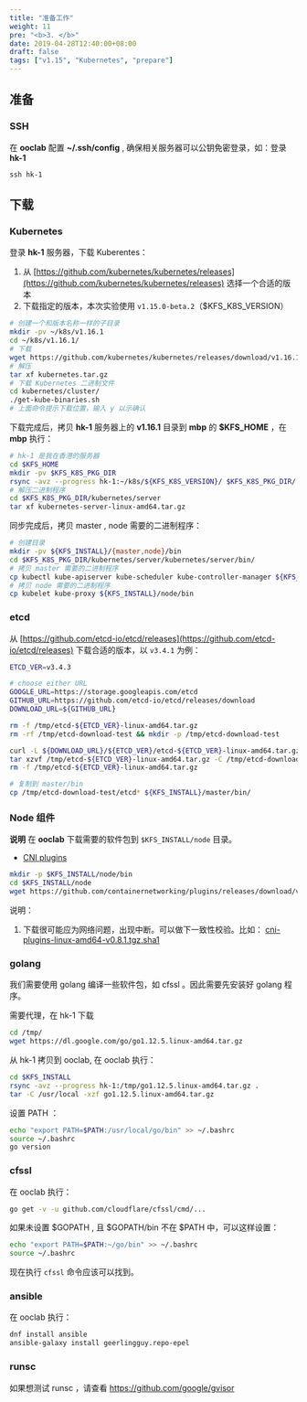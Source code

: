 ```yaml
---
title: "准备工作"
weight: 11
pre: "<b>3. </b>"
date: 2019-04-28T12:40:00+08:00
draft: false
tags: ["v1.15", "Kubernetes", "prepare"]
---
```



## 准备

### SSH

在 **ooclab** 配置 **~/.ssh/config** , 确保相关服务器可以公钥免密登录，如：登录 **hk-1**

```
ssh hk-1
```

## 下载

### Kubernetes

登录 **hk-1** 服务器，下载 Kuberentes：

1. 从 [https://github.com/kubernetes/kubernetes/releases](https://github.com/kubernetes/kubernetes/releases) 选择一个合适的版本
2. 下载指定的版本，本次实验使用 `v1.15.0-beta.2`（$KFS_K8S_VERSION）

```sh
# 创建一个和版本名称一样的子目录
mkdir -pv ~/k8s/v1.16.1
cd ~/k8s/v1.16.1/
# 下载
wget https://github.com/kubernetes/kubernetes/releases/download/v1.16.1/kubernetes.tar.gz
# 解压
tar xf kubernetes.tar.gz
# 下载 Kubernetes 二进制文件
cd kubernetes/cluster/
./get-kube-binaries.sh
# 上面命令提示下载位置，输入 y 以示确认
```

下载完成后，拷贝 **hk-1** 服务器上的 **v1.16.1** 目录到 **mbp** 的 **$KFS_HOME** ，在 **mbp** 执行：

```bash
# hk-1 是我在香港的服务器
cd $KFS_HOME
mkdir -pv $KFS_K8S_PKG_DIR
rsync -avz --progress hk-1:~/k8s/${KFS_K8S_VERSION}/ $KFS_K8S_PKG_DIR/
# 解压二进制程序
cd $KFS_K8S_PKG_DIR/kubernetes/server
tar xf kubernetes-server-linux-amd64.tar.gz
```

同步完成后，拷贝 master , node 需要的二进制程序：

```sh
# 创建目录
mkdir -pv ${KFS_INSTALL}/{master,node}/bin
cd $KFS_K8S_PKG_DIR/kubernetes/server/kubernetes/server/bin/
# 拷贝 master 需要的二进制程序
cp kubectl kube-apiserver kube-scheduler kube-controller-manager ${KFS_INSTALL}/master/bin/
# 拷贝 node 需要的二进制程序
cp kubelet kube-proxy ${KFS_INSTALL}/node/bin
```

### etcd

从 [https://github.com/etcd-io/etcd/releases](https://github.com/etcd-io/etcd/releases) 下载合适的版本，以 `v3.4.1` 为例：

```sh
ETCD_VER=v3.4.3

# choose either URL
GOOGLE_URL=https://storage.googleapis.com/etcd
GITHUB_URL=https://github.com/etcd-io/etcd/releases/download
DOWNLOAD_URL=${GITHUB_URL}

rm -f /tmp/etcd-${ETCD_VER}-linux-amd64.tar.gz
rm -rf /tmp/etcd-download-test && mkdir -p /tmp/etcd-download-test

curl -L ${DOWNLOAD_URL}/${ETCD_VER}/etcd-${ETCD_VER}-linux-amd64.tar.gz -o /tmp/etcd-${ETCD_VER}-linux-amd64.tar.gz
tar xzvf /tmp/etcd-${ETCD_VER}-linux-amd64.tar.gz -C /tmp/etcd-download-test --strip-components=1
rm -f /tmp/etcd-${ETCD_VER}-linux-amd64.tar.gz

# 复制到 master/bin
cp /tmp/etcd-download-test/etcd* ${KFS_INSTALL}/master/bin/
```

### Node 组件

**说明** 在 **ooclab** 下载需要的软件包到 `$KFS_INSTALL/node` 目录。

- [CNI plugins](https://github.com/containernetworking/plugins/releases)

```sh
mkdir -p $KFS_INSTALL/node/bin
cd $KFS_INSTALL/node
wget https://github.com/containernetworking/plugins/releases/download/v0.8.2/cni-plugins-linux-amd64-v0.8.2.tgz
```

说明：

1. 下载很可能应为网络问题，出现中断。可以做下一致性校验。比如： [cni-plugins-linux-amd64-v0.8.1.tgz.sha1](https://github.com/containernetworking/plugins/releases/download/v0.8.1/cni-plugins-linux-amd64-v0.8.1.tgz.sha1)

### golang

我们需要使用 golang 编译一些软件包，如 cfssl 。因此需要先安装好 golang 程序。


需要代理，在 hk-1 下载

```sh
cd /tmp/
wget https://dl.google.com/go/go1.12.5.linux-amd64.tar.gz
```

从 hk-1 拷贝到 ooclab, 在 ooclab 执行：

```sh
cd $KFS_INSTALL
rsync -avz --progress hk-1:/tmp/go1.12.5.linux-amd64.tar.gz .
tar -C /usr/local -xzf go1.12.5.linux-amd64.tar.gz
```

设置 PATH ：

```sh
echo "export PATH=$PATH:/usr/local/go/bin" >> ~/.bashrc
source ~/.bashrc
go version
```

### cfssl

在 ooclab 执行：

```sh
go get -v -u github.com/cloudflare/cfssl/cmd/...
```

如果未设置 $GOPATH , 且 $GOPATH/bin 不在 $PATH 中，可以这样设置：

```sh
echo "export PATH=$PATH:~/go/bin" >> ~/.bashrc
source ~/.bashrc
```

现在执行 `cfssl` 命令应该可以找到。

### ansible

在 ooclab 执行：

```sh
dnf install ansible
ansible-galaxy install geerlingguy.repo-epel
```

### runsc

如果想测试 runsc ，请查看 https://github.com/google/gvisor

